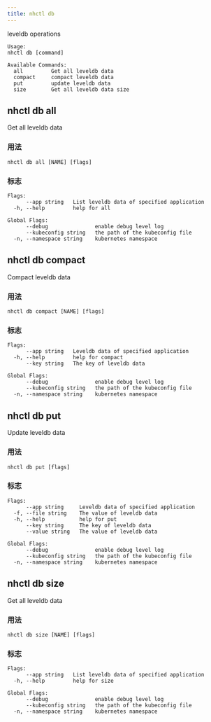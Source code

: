 ```yaml
---
title: nhctl db
---
```


leveldb operations

```
Usage:
nhctl db [command]

Available Commands:
  all         Get all leveldb data
  compact     compact leveldb data
  put         update leveldb data
  size        Get all leveldb data size
```

## nhctl db all

Get all leveldb data

### 用法

```
nhctl db all [NAME] [flags]
```

### 标志

```
Flags:
      --app string   List leveldb data of specified application
  -h, --help         help for all

Global Flags:
      --debug               enable debug level log
      --kubeconfig string   the path of the kubeconfig file
  -n, --namespace string    kubernetes namespace
```

## nhctl db compact

Compact leveldb data

### 用法

```
nhctl db compact [NAME] [flags]
```

### 标志

```
Flags:
      --app string   Leveldb data of specified application
  -h, --help         help for compact
      --key string   The key of leveldb data

Global Flags:
      --debug               enable debug level log
      --kubeconfig string   the path of the kubeconfig file
  -n, --namespace string    kubernetes namespace
```

## nhctl db put

Update leveldb data

### 用法

```
nhctl db put [flags]
```

### 标志

```
Flags:
      --app string     Leveldb data of specified application
  -f, --file string    The value of leveldb data
  -h, --help           help for put
      --key string     The key of leveldb data
      --value string   The value of leveldb data

Global Flags:
      --debug               enable debug level log
      --kubeconfig string   the path of the kubeconfig file
  -n, --namespace string    kubernetes namespace
```

## nhctl db size

Get all leveldb data

### 用法

```
nhctl db size [NAME] [flags]
```

### 标志

```
Flags:
      --app string   List leveldb data of specified application
  -h, --help         help for size

Global Flags:
      --debug               enable debug level log
      --kubeconfig string   the path of the kubeconfig file
  -n, --namespace string    kubernetes namespace
```
